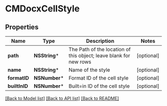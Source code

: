 # CMDocxCellStyle

## Properties
Name | Type | Description | Notes
------------ | ------------- | ------------- | -------------
**path** | **NSString*** | The Path of the location of this object; leave blank for new rows | [optional] 
**name** | **NSString*** | Name of the style | [optional] 
**formatID** | **NSNumber*** | Format ID of the cell style | [optional] 
**builtInID** | **NSNumber*** | Built&#x3D;in ID of the cell style | [optional] 

[[Back to Model list]](../README.md#documentation-for-models) [[Back to API list]](../README.md#documentation-for-api-endpoints) [[Back to README]](../README.md)


